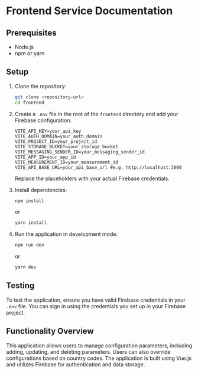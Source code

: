 # Frontend Service Documentation

## Prerequisites

- Node.js
- npm or yarn

## Setup

1. Clone the repository:

   ```bash
   git clone <repository-url>
   cd frontend
   ```

2. Create a `.env` file in the root of the `frontend` directory and add your Firebase configuration:

   ```plaintext
   VITE_API_KEY=your_api_key
   VITE_AUTH_DOMAIN=your_auth_domain
   VITE_PROJECT_ID=your_project_id
   VITE_STORAGE_BUCKET=your_storage_bucket
   VITE_MESSAGING_SENDER_ID=your_messaging_sender_id
   VITE_APP_ID=your_app_id
   VITE_MEASUREMENT_ID=your_measurement_id
   VITE_API_BASE_URL=your_api_base_url #e.g. http://localhost:3000
   ```

   Replace the placeholders with your actual Firebase credentials.

3. Install dependencies:

   ```bash
   npm install
   ```

   or

   ```bash
   yarn install
   ```

4. Run the application in development mode:

   ```bash
   npm run dev
   ```

   or

   ```bash
   yarn dev
   ```

## Testing

To test the application, ensure you have valid Firebase credentials in your `.env` file. You can sign in using the credentials you set up in your Firebase project.

## Functionality Overview

This application allows users to manage configuration parameters, including adding, updating, and deleting parameters. Users can also override configurations based on country codes. The application is built using Vue.js and utilizes Firebase for authentication and data storage.

